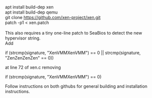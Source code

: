 apt install build-dep xen<br/>
apt install build-dep qemu<br/>
git clone https://github.com/xen-project/xen.git<br/>
patch -p1 < xen.patch<br/>
<br/>
This also requires a tiny one-line patch to SeaBios to detect the new hypervisor string.
<br/>
Add<br/>

 if (strcmp(signature, "XenVMMXenVMM") == 0 || strcmp(signature, "ZenZenZenZen" == 0))<br/>
	
at line 72 of xen.c removing<br/>

 if (strcmp(signature, "XenVMMXenVMM") == 0)<br/>

Follow instructions on both githubs for general building and installation instructions. <br/>
